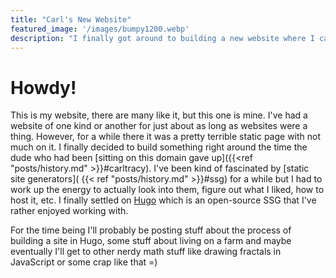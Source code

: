 ```yaml
---
title: "Carl's New Website"
featured_image: '/images/bumpy1200.webp'
description: "I finally got around to building a new website where I can ramble into the void about whatever I want, come join me!"
---
```

# Howdy! 
This is my website, there are many like it, but this one is mine. I've had a website of one kind or another for just about as long as 
websites were a thing. However, for a while there it was a pretty terrible static page with not much on it. I finally decided to build something 
right around the time the dude who had been [sitting on this domain gave up]({{<ref "posts/history.md" >}}#carltracy). 
I've been kind of fascinated by  [static site generators]( {{< ref "posts/history.md" >}}#ssg) for a while but I had to work up the energy to actually look into them,
figure out what I liked, how to host it, etc. I finally settled on [Hugo](https://gohugo.io/) which is an open-source SSG that I've rather enjoyed working with. 

For the time being I'll probably be posting stuff about the process of building a site in Hugo, some stuff about living on a farm and maybe eventually I'll get to other nerdy math stuff like drawing fractals in JavaScript or some crap like that =)

